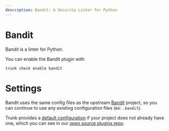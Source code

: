 ```yaml
---
description: Bandit: A Security Linter for Python 
---
```


# Bandit

Bandit is a linter for Python.

You can enable the Bandit plugin with

```shell
trunk check enable bandit
```

# Settings

Bandit uses the same config files as the 
upstream [Bandit]() project, so you can continue to use any
existing configuration files (ex: `.bandit`).

Trunk provides a [default configuration](https://github.com/trunk-io/plugins/tree/main/linters/bandit) if your project does not already have one,
which you can see in our [open source plugins repo](https://github.com/trunk-io/plugins/tree/main).
